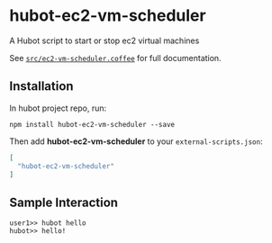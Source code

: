 # hubot-ec2-vm-scheduler

A Hubot script to start or stop ec2 virtual machines

See [`src/ec2-vm-scheduler.coffee`](src/ec2-vm-scheduler.coffee) for full documentation.

## Installation

In hubot project repo, run:

`npm install hubot-ec2-vm-scheduler --save`

Then add **hubot-ec2-vm-scheduler** to your `external-scripts.json`:

```json
[
  "hubot-ec2-vm-scheduler"
]
```

## Sample Interaction

```
user1>> hubot hello
hubot>> hello!
```
